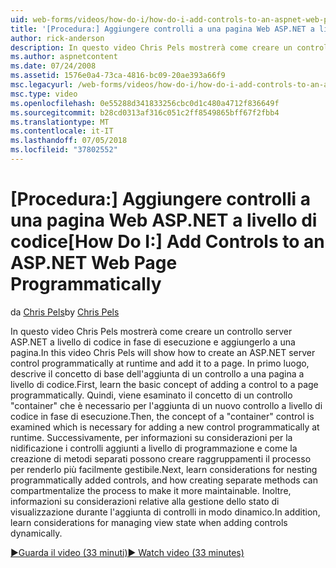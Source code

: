 ```yaml
---
uid: web-forms/videos/how-do-i/how-do-i-add-controls-to-an-aspnet-web-page-programmatically
title: '[Procedura:] Aggiungere controlli a una pagina Web ASP.NET a livello di codice | Microsoft Docs'
author: rick-anderson
description: In questo video Chris Pels mostrerà come creare un controllo server ASP.NET a livello di codice in fase di esecuzione e aggiungerlo a una pagina. In primo luogo, altre o il concetto di base...
ms.author: aspnetcontent
ms.date: 07/24/2008
ms.assetid: 1576e0a4-73ca-4816-bc09-20ae393a66f9
msc.legacyurl: /web-forms/videos/how-do-i/how-do-i-add-controls-to-an-aspnet-web-page-programmatically
msc.type: video
ms.openlocfilehash: 0e55288d341833256cbc0d1c480a4712f836649f
ms.sourcegitcommit: b28cd0313af316c051c2ff8549865bff67f2fbb4
ms.translationtype: MT
ms.contentlocale: it-IT
ms.lasthandoff: 07/05/2018
ms.locfileid: "37802552"
---
```

<a name="how-do-i-add-controls-to-an-aspnet-web-page-programmatically"></a><span data-ttu-id="effe2-104">[Procedura:] Aggiungere controlli a una pagina Web ASP.NET a livello di codice</span><span class="sxs-lookup"><span data-stu-id="effe2-104">[How Do I:] Add Controls to an ASP.NET Web Page Programmatically</span></span>
====================
<span data-ttu-id="effe2-105">da [Chris Pels](https://twitter.com/chrispels)</span><span class="sxs-lookup"><span data-stu-id="effe2-105">by [Chris Pels](https://twitter.com/chrispels)</span></span>

<span data-ttu-id="effe2-106">In questo video Chris Pels mostrerà come creare un controllo server ASP.NET a livello di codice in fase di esecuzione e aggiungerlo a una pagina.</span><span class="sxs-lookup"><span data-stu-id="effe2-106">In this video Chris Pels will show how to create an ASP.NET server control programmatically at runtime and add it to a page.</span></span> <span data-ttu-id="effe2-107">In primo luogo, descrive il concetto di base dell'aggiunta di un controllo a una pagina a livello di codice.</span><span class="sxs-lookup"><span data-stu-id="effe2-107">First, learn the basic concept of adding a control to a page programmatically.</span></span> <span data-ttu-id="effe2-108">Quindi, viene esaminato il concetto di un controllo "container" che è necessario per l'aggiunta di un nuovo controllo a livello di codice in fase di esecuzione.</span><span class="sxs-lookup"><span data-stu-id="effe2-108">Then, the concept of a "container" control is examined which is necessary for adding a new control programmatically at runtime.</span></span> <span data-ttu-id="effe2-109">Successivamente, per informazioni su considerazioni per la nidificazione i controlli aggiunti a livello di programmazione e come la creazione di metodi separati possono creare raggruppamenti il processo per renderlo più facilmente gestibile.</span><span class="sxs-lookup"><span data-stu-id="effe2-109">Next, learn considerations for nesting programmatically added controls, and how creating separate methods can compartmentalize the process to make it more maintainable.</span></span> <span data-ttu-id="effe2-110">Inoltre, informazioni su considerazioni relative alla gestione dello stato di visualizzazione durante l'aggiunta di controlli in modo dinamico.</span><span class="sxs-lookup"><span data-stu-id="effe2-110">In addition, learn considerations for managing view state when adding controls dynamically.</span></span>

[<span data-ttu-id="effe2-111">&#9654;Guarda il video (33 minuti)</span><span class="sxs-lookup"><span data-stu-id="effe2-111">&#9654; Watch video (33 minutes)</span></span>](https://channel9.msdn.com/Blogs/ASP-NET-Site-Videos/how-do-i-add-controls-to-an-aspnet-web-page-programmatically)
